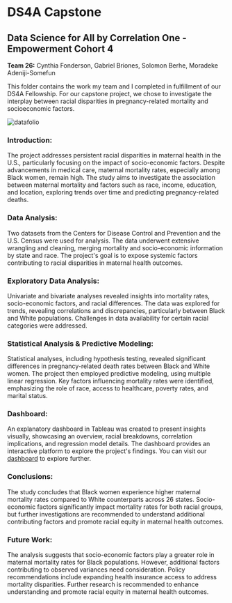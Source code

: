 # DS4A Capstone
## Data Science for All by Correlation One - Empowerment Cohort 4

**Team 26:** Cynthia Fonderson, Gabriel Briones, Solomon Berhe, Moradeke Adeniji-Somefun

This folder contains the work my team and I completed in fulfillment of our DS4A Fellowship. For our capstone project, we chose to investigate the interplay between racial disparities in pregnancy-related mortality and socioeconomic factors.

![datafolio](https://github.com/GabrielBrionesL/DS4A-Capstone/assets/49901765/e6d22009-3b66-40f7-94eb-395d955524fb)

### **Introduction:**
The project addresses persistent racial disparities in maternal health in the U.S., particularly focusing on the impact of socio-economic factors. Despite advancements in medical care, maternal mortality rates, especially among Black women, remain high. The study aims to investigate the association between maternal mortality and factors such as race, income, education, and location, exploring trends over time and predicting pregnancy-related deaths.

### **Data Analysis:**
Two datasets from the Centers for Disease Control and Prevention and the U.S. Census were used for analysis. The data underwent extensive wrangling and cleaning, merging mortality and socio-economic information by state and race. The project's goal is to expose systemic factors contributing to racial disparities in maternal health outcomes.

### **Exploratory Data Analysis:**
Univariate and bivariate analyses revealed insights into mortality rates, socio-economic factors, and racial differences. The data was explored for trends, revealing correlations and discrepancies, particularly between Black and White populations. Challenges in data availability for certain racial categories were addressed.

### **Statistical Analysis & Predictive Modeling:**
Statistical analyses, including hypothesis testing, revealed significant differences in pregnancy-related death rates between Black and White women. The project then employed predictive modeling, using multiple linear regression. Key factors influencing mortality rates were identified, emphasizing the role of race, access to healthcare, poverty rates, and marital status.

### **Dashboard:**
An explanatory dashboard in Tableau was created to present insights visually, showcasing an overview, racial breakdowns, correlation implications, and regression model details. The dashboard provides an interactive platform to explore the project's findings. You can visit our [dashboard](https://public.tableau.com/views/Analyzingtheeffectsofsocio-economicfactorsonpregnancyoutcomes/Analyzingtheeffectsofsocio-economicfactorsonpregnancyoutcomes?:language=en-US&:display_count=n&:origin=viz_share_link) to explore further.

### **Conclusions:**
The study concludes that Black women experience higher maternal mortality rates compared to White counterparts across 26 states. Socio-economic factors significantly impact mortality rates for both racial groups, but further investigations are recommended to understand additional contributing factors and promote racial equity in maternal health outcomes.

### **Future Work:**
The analysis suggests that socio-economic factors play a greater role in maternal mortality rates for Black populations. However, additional factors contributing to observed variances need consideration. Policy recommendations include expanding health insurance access to address mortality disparities. Further research is recommended to enhance understanding and promote racial equity in maternal health outcomes.
